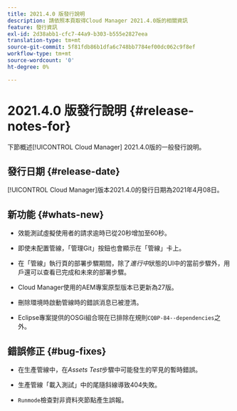 ```yaml
---
title: 2021.4.0 版發行說明
description: 請依照本頁取得Cloud Manager 2021.4.0版的相關資訊
feature: 發行資訊
exl-id: 2d38abb1-cfc7-44a9-b303-b555e2827eea
translation-type: tm+mt
source-git-commit: 5f81fdb86b1dfa6c748bb7784ef00dc062c9f8ef
workflow-type: tm+mt
source-wordcount: '0'
ht-degree: 0%

---
```


# 2021.4.0 版發行說明 {#release-notes-for}

下節概述[!UICONTROL Cloud Manager] 2021.4.0版的一般發行說明。

## 發行日期 {#release-date}

[!UICONTROL Cloud Manager]版本2021.4.0的發行日期為2021年4月08日。

## 新功能 {#whats-new}

* 效能測試虛擬使用者的請求逾時已從20秒增加至60秒。

* 即使未配置管線，「管理Git」按鈕也會顯示在「管線」卡上。

* 在「管線」執行頁的部署步驟期間，除了&#x200B;*進行中*&#x200B;狀態的UI中的當前步驟外，用戶還可以查看已完成和未來的部署步驟。

* Cloud Manager使用的AEM專案原型版本已更新為27版。

* 刪除環境時啟動管線時的錯誤消息已被澄清。

* Eclipse專案提供的OSGi組合現在已排除在規則`CQBP-84--dependencies`之外。

## 錯誤修正 {#bug-fixes}

* 在生產管線中，在&#x200B;*Assets Test*&#x200B;步驟中可能發生的罕見的暫時錯誤。

* 生產管線「載入測試」中的尾隨斜線導致404失敗。

* `Runmode`檢查對非資料夾節點產生誤報。